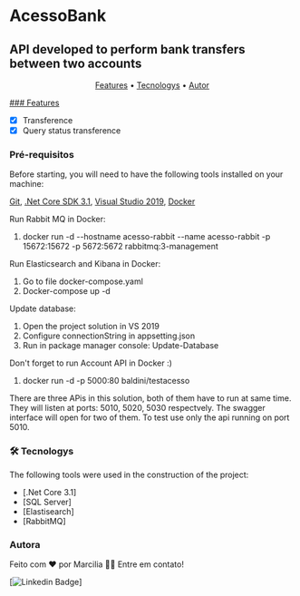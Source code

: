 # AcessoBank

## API developed to perform bank transfers between two accounts

<p align="center">
 <a href="#features">Features</a> • 
 <a href="#tecnologias">Tecnologys</a> • 
 <a href="#autor">Autor</a>
</p>

<a href="#features">### Features</a>

- [x] Transference
- [x] Query status transference

### Pré-requisitos

Before starting, you will need to have the following tools installed on your machine:

[Git](https://git-scm.com), 
[.Net Core SDK 3.1](https://dotnet.microsoft.com/download/dotnet/3.1),
[Visual Studio 2019](https://visualstudio.microsoft.com/pt-br/downloads/),
[Docker](https://www.docker.com/)

Run Rabbit MQ in Docker:
1. docker run -d --hostname acesso-rabbit --name acesso-rabbit -p 15672:15672 -p 5672:5672 rabbitmq:3-management

Run Elasticsearch and Kibana in Docker:
1. Go to file docker-compose.yaml 
2. Docker-compose up -d

Update database:
1. Open the project solution in VS 2019
2. Configure connectionString in appsetting.json
3. Run in package manager console: Update-Database

Don't forget to run Account API in Docker :)
1. docker run -d -p 5000:80 baldini/testacesso

There are three APis in this solution, both of them have to run at same time.
They will listen at ports: 5010, 5020, 5030 respectvely.
The swagger interface will open for two of them. To test use only the api running on port 5010.


### 🛠 Tecnologys

The following tools were used in the construction of the project:

- [.Net Core 3.1]
- [SQL Server]
- [Elastisearch]
- [RabbitMQ]

### Autora

Feito com ❤️ por Marcilia 👋🏽 Entre em contato!

[![Linkedin Badge](https://img.shields.io/badge/-Marcilia-blue?style=flat-square&logo=Linkedin&logoColor=white&link=https://www.linkedin.com/in/marcilia-guilger-62661933/)]
